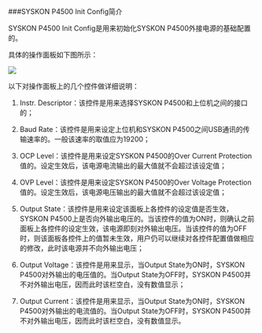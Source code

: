 ###SYSKON P4500 Init Config简介

SYSKON P4500 Init Config是用来初始化SYSKON P4500外接电源的基础配置的。

具体的操作面板如下图所示：

![](https://s1.ax1x.com/2017/12/10/HVfTe.png)

以下对操作面板上的几个控件做详细说明：

1. Instr. Descriptor：该控件是用来选择SYSKON P4500和上位机之间的接口的；

2. Baud Rate：该控件是用来设定上位机和SYSKON P4500之间USB通讯的传输速率的。一般该速率的取值应为19200；

3. OCP Level：该控件是用来设定SYSKON P4500的Over Current Protection值的。设定生效后，该电源电流输出的最大值就不会超过该设定值；

4. OVP Level：该控件是用来设定SYSKON P4500的Over Voltage Protection值的。设定生效后，该电源电压输出的最大值就不会超过该设定值；

5. Output State：该控件是用来设定该面板上各控件的设定值是否生效，SYSKON P4500上是否向外输出电压的。当该控件的值为ON时，则确认之前面板上各控件的设定生效，该电源即刻对外输出电压。当该控件的值为OFF时，则该面板各控件上的值暂未生效，用户仍可以继续对各控件配置值做相应的修改，此时该电源并不向外输出电压；

6. Output Voltage：该控件是用来显示，当Output State为ON时，SYSKON P4500对外输出的电压值的。当Output State为OFF时，SYSKON P4500并不对外输出电压，因而此时该栏空白，没有数值显示；

7. Output Current：该控件是用来显示，当Output State为ON时，SYSKON P4500对外输出的电流值的。当Output State为OFF时，SYSKON P4500并不对外输出电压，因而此时该栏空白，没有数值显示。

